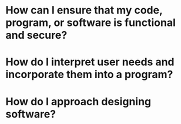 # How can I ensure that my code, program, or software is functional and secure?



# How do I interpret user needs and incorporate them into a program?



# How do I approach designing software?

